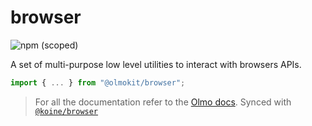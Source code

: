 # browser

![npm (scoped)](https://img.shields.io/npm/v/@olmokit/browser?style=flat-square&color=FF52DE)

A set of multi-purpose low level utilities to interact with browsers APIs.

```js
import { ... } from "@olmokit/browser";
```

> For all the documentation refer to the [Olmo docs](https://olmokit.github.io/olmokit). Synced with [`@koine/browser`](https://github.com/knitkode/koine/tree/main/packages/browser)
